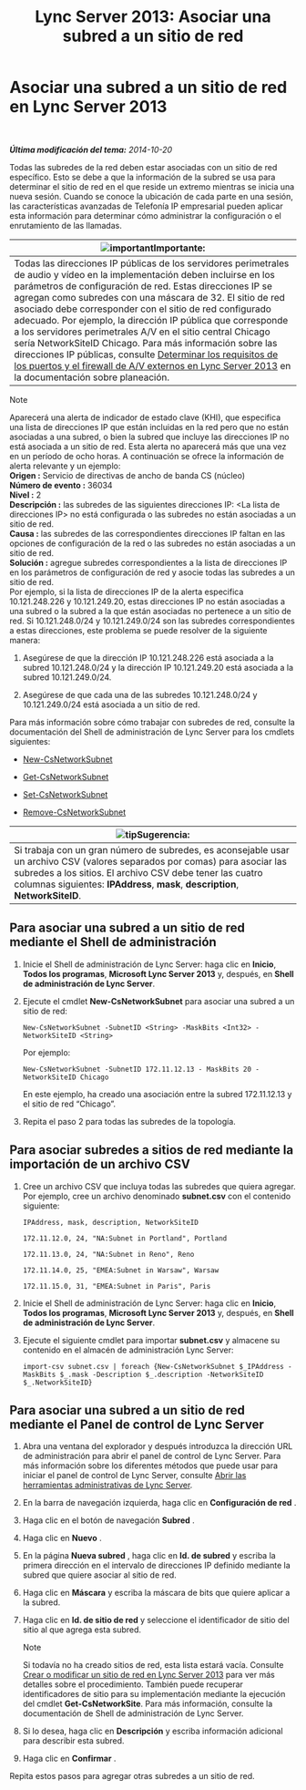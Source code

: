 ﻿---
title: 'Lync Server 2013: Asociar una subred a un sitio de red'
TOCTitle: Asociar una subred a un sitio de red
ms:assetid: aa69e3ac-542a-4ba1-9582-2e6bee29f633
ms:mtpsurl: https://technet.microsoft.com/es-es/library/Gg412804(v=OCS.15)
ms:contentKeyID: 48276311
ms.date: 01/07/2017
mtps_version: v=OCS.15
ms.translationtype: HT
---

# Asociar una subred a un sitio de red en Lync Server 2013

 

_**Última modificación del tema:** 2014-10-20_

Todas las subredes de la red deben estar asociadas con un sitio de red específico. Esto se debe a que la información de la subred se usa para determinar el sitio de red en el que reside un extremo mientras se inicia una nueva sesión. Cuando se conoce la ubicación de cada parte en una sesión, las características avanzadas de Telefonía IP empresarial pueden aplicar esta información para determinar cómo administrar la configuración o el enrutamiento de las llamadas.

<table>
<thead>
<tr class="header">
<th><img src="images/Gg425917.important(OCS.15).gif" title="important" alt="important" />Importante:</th>
</tr>
</thead>
<tbody>
<tr class="odd">
<td>Todas las direcciones IP públicas de los servidores perimetrales de audio y vídeo en la implementación deben incluirse en los parámetros de configuración de red. Estas direcciones IP se agregan como subredes con una máscara de 32. El sitio de red asociado debe corresponder con el sitio de red configurado adecuado. Por ejemplo, la dirección IP pública que corresponde a los servidores perimetrales A/V en el sitio central Chicago sería NetworkSiteID Chicago. Para más información sobre las direcciones IP públicas, consulte <a href="lync-server-2013-determine-external-a-v-firewall-and-port-requirements.md">Determinar los requisitos de los puertos y el firewall de A/V externos en Lync Server 2013</a> en la documentación sobre planeación.</td>
</tr>
</tbody>
</table>



> [!NOTE]
> Aparecerá una alerta de indicador de estado clave (KHI), que especifica una lista de direcciones IP que están incluidas en la red pero que no están asociadas a una subred, o bien la subred que incluye las direcciones IP no está asociada a un sitio de red. Esta alerta no aparecerá más que una vez en un período de ocho horas. A continuación se ofrece la información de alerta relevante y un ejemplo:<BR><STRONG>Origen :</STRONG> Servicio de directivas de ancho de banda CS (núcleo)<BR><STRONG>Número de evento :</STRONG> 36034<BR><STRONG>Nivel :</STRONG> 2<BR><STRONG>Descripción :</STRONG> las subredes de las siguientes direcciones IP: &lt;La lista de direcciones IP&gt; no está configurada o las subredes no están asociadas a un sitio de red.<BR><STRONG>Causa :</STRONG> las subredes de las correspondientes direcciones IP faltan en las opciones de configuración de la red o las subredes no están asociadas a un sitio de red.<BR><STRONG>Solución :</STRONG> agregue subredes correspondientes a la lista de direcciones IP en los parámetros de configuración de red y asocie todas las subredes a un sitio de red.<BR>Por ejemplo, si la lista de direcciones IP de la alerta especifica 10.121.248.226 y 10.121.249.20, estas direcciones IP no están asociadas a una subred o la subred a la que están asociadas no pertenece a un sitio de red. Si 10.121.248.0/24 y 10.121.249.0/24 son las subredes correspondientes a estas direcciones, este problema se puede resolver de la siguiente manera: 
> <OL>
> <LI>
> <P>Asegúrese de que la dirección IP 10.121.248.226 está asociada a la subred 10.121.248.0/24 y la dirección IP 10.121.249.20 está asociada a la subred 10.121.249.0/24.</P>
> <LI>
> <P>Asegúrese de que cada una de las subredes 10.121.248.0/24 y 10.121.249.0/24 está asociada a un sitio de red.</P></LI></OL>



Para más información sobre cómo trabajar con subredes de red, consulte la documentación del Shell de administración de Lync Server para los cmdlets siguientes:

  - [New-CsNetworkSubnet](https://docs.microsoft.com/en-us/powershell/module/skype/New-CsNetworkSubnet)

  - [Get-CsNetworkSubnet](https://docs.microsoft.com/en-us/powershell/module/skype/Get-CsNetworkSubnet)

  - [Set-CsNetworkSubnet](https://docs.microsoft.com/en-us/powershell/module/skype/Set-CsNetworkSubnet)

  - [Remove-CsNetworkSubnet](https://docs.microsoft.com/en-us/powershell/module/skype/Remove-CsNetworkSubnet)

<table>
<thead>
<tr class="header">
<th><img src="images/JJ205319.tip(OCS.15).gif" title="tip" alt="tip" />Sugerencia:</th>
</tr>
</thead>
<tbody>
<tr class="odd">
<td>Si trabaja con un gran número de subredes, es aconsejable usar un archivo CSV (valores separados por comas) para asociar las subredes a los sitios. El archivo CSV debe tener las cuatro columnas siguientes: <strong>IPAddress</strong>, <strong>mask</strong>, <strong>description</strong>, <strong>NetworkSiteID</strong>.</td>
</tr>
</tbody>
</table>


## Para asociar una subred a un sitio de red mediante el Shell de administración

1.  Inicie el Shell de administración de Lync Server: haga clic en **Inicio**, **Todos los programas**, **Microsoft Lync Server 2013** y, después, en **Shell de administración de Lync Server**.

2.  Ejecute el cmdlet **New-CsNetworkSubnet** para asociar una subred a un sitio de red:
    
        New-CsNetworkSubnet -SubnetID <String> -MaskBits <Int32> -NetworkSiteID <String>
    
    Por ejemplo:
    
        New-CsNetworkSubnet -SubnetID 172.11.12.13 - MaskBits 20 -NetworkSiteID Chicago
    
    En este ejemplo, ha creado una asociación entre la subred 172.11.12.13 y el sitio de red “Chicago”.

3.  Repita el paso 2 para todas las subredes de la topología.

## Para asociar subredes a sitios de red mediante la importación de un archivo CSV

1.  Cree un archivo CSV que incluya todas las subredes que quiera agregar. Por ejemplo, cree un archivo denominado **subnet.csv** con el contenido siguiente:
    
    `IPAddress, mask, description, NetworkSiteID`
    
    `172.11.12.0, 24, "NA:Subnet in Portland", Portland`
    
    `172.11.13.0, 24, "NA:Subnet in Reno", Reno`
    
    `172.11.14.0, 25, "EMEA:Subnet in Warsaw", Warsaw`
    
    `172.11.15.0, 31, "EMEA:Subnet in Paris", Paris`

2.  Inicie el Shell de administración de Lync Server: haga clic en **Inicio**, **Todos los programas**, **Microsoft Lync Server 2013** y, después, en **Shell de administración de Lync Server**.

3.  Ejecute el siguiente cmdlet para importar **subnet.csv** y almacene su contenido en el almacén de administración Lync Server:
    
        import-csv subnet.csv | foreach {New-CsNetworkSubnet $_IPAddress -MaskBits $_.mask -Description $_.description -NetworkSiteID $_.NetworkSiteID}

## Para asociar una subred a un sitio de red mediante el Panel de control de Lync Server

1.  Abra una ventana del explorador y después introduzca la dirección URL de administración para abrir el panel de control de Lync Server. Para más información sobre los diferentes métodos que puede usar para iniciar el panel de control de Lync Server, consulte [Abrir las herramientas administrativas de Lync Server](lync-server-2013-open-lync-server-administrative-tools.md).

2.  En la barra de navegación izquierda, haga clic en **Configuración de red** .

3.  Haga clic en el botón de navegación **Subred** .

4.  Haga clic en **Nuevo** .

5.  En la página **Nueva subred** , haga clic en **Id. de subred** y escriba la primera dirección en el intervalo de direcciones IP definido mediante la subred que quiere asociar al sitio de red.

6.  Haga clic en **Máscara** y escriba la máscara de bits que quiere aplicar a la subred.

7.  Haga clic en **Id. de sitio de red** y seleccione el identificador de sitio del sitio al que agrega esta subred.
    

    > [!NOTE]
    > Si todavía no ha creado sitios de red, esta lista estará vacía. Consulte <A href="lync-server-2013-create-or-modify-a-network-site.md">Crear o modificar un sitio de red en Lync Server 2013</A> para ver más detalles sobre el procedimiento. También puede recuperar identificadores de sitio para su implementación mediante la ejecución del cmdlet <STRONG>Get-CsNetworkSite</STRONG>. Para más información, consulte la documentación de Shell de administración de Lync Server.



8.  Si lo desea, haga clic en **Descripción** y escriba información adicional para describir esta subred.

9.  Haga clic en **Confirmar** .

Repita estos pasos para agregar otras subredes a un sitio de red.

